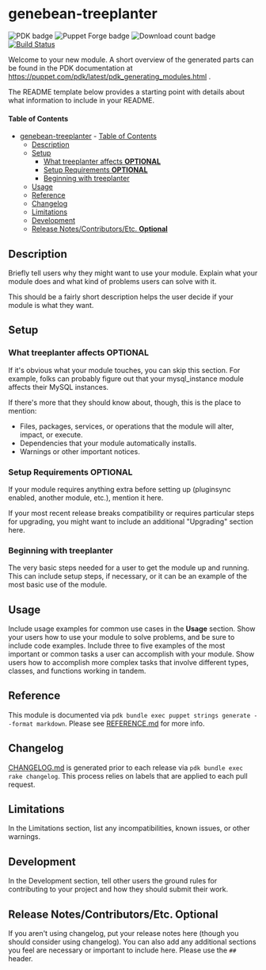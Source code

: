 
# genebean-treeplanter

![PDK badge](https://img.shields.io/puppetforge/pdk-version/genebean/treeplanter.svg?style=popout)
![Puppet Forge badge](https://img.shields.io/puppetforge/v/genebean/treeplanter.svg?style=popout)
![Download count badge](https://img.shields.io/puppetforge/dt/genebean/treeplanter.svg?style=popout)
[![Build Status](https://travis-ci.org/genebean/genebean-treeplanter.svg?branch=master)](https://travis-ci.org/genebean/genebean-treeplanter)

Welcome to your new module. A short overview of the generated parts can be found in the PDK documentation at https://puppet.com/pdk/latest/pdk_generating_modules.html .

The README template below provides a starting point with details about what information to include in your README.

#### Table of Contents

- [genebean-treeplanter](#genebean-treeplanter)
      - [Table of Contents](#table-of-contents)
  - [Description](#description)
  - [Setup](#setup)
    - [What treeplanter affects **OPTIONAL**](#what-treeplanter-affects-optional)
    - [Setup Requirements **OPTIONAL**](#setup-requirements-optional)
    - [Beginning with treeplanter](#beginning-with-treeplanter)
  - [Usage](#usage)
  - [Reference](#reference)
  - [Changelog](#changelog)
  - [Limitations](#limitations)
  - [Development](#development)
  - [Release Notes/Contributors/Etc. **Optional**](#release-notescontributorsetc-optional)

## Description

Briefly tell users why they might want to use your module. Explain what your module does and what kind of problems users can solve with it.

This should be a fairly short description helps the user decide if your module is what they want.

## Setup

### What treeplanter affects **OPTIONAL**

If it's obvious what your module touches, you can skip this section. For example, folks can probably figure out that your mysql_instance module affects their MySQL instances.

If there's more that they should know about, though, this is the place to mention:

* Files, packages, services, or operations that the module will alter, impact, or execute.
* Dependencies that your module automatically installs.
* Warnings or other important notices.

### Setup Requirements **OPTIONAL**

If your module requires anything extra before setting up (pluginsync enabled, another module, etc.), mention it here.

If your most recent release breaks compatibility or requires particular steps for upgrading, you might want to include an additional "Upgrading" section here.

### Beginning with treeplanter

The very basic steps needed for a user to get the module up and running. This can include setup steps, if necessary, or it can be an example of the most basic use of the module.

## Usage

Include usage examples for common use cases in the **Usage** section. Show your users how to use your module to solve problems, and be sure to include code examples. Include three to five examples of the most important or common tasks a user can accomplish with your module. Show users how to accomplish more complex tasks that involve different types, classes, and functions working in tandem.

## Reference

This module is documented via
`pdk bundle exec puppet strings generate --format markdown`.
Please see [REFERENCE.md](REFERENCE.md) for more info.

## Changelog

[CHANGELOG.md](CHANGELOG.md) is generated prior to each release via
`pdk bundle exec rake changelog`. This process relies on labels that are applied
to each pull request.

## Limitations

In the Limitations section, list any incompatibilities, known issues, or other warnings.

## Development

In the Development section, tell other users the ground rules for contributing to your project and how they should submit their work.

## Release Notes/Contributors/Etc. **Optional**

If you aren't using changelog, put your release notes here (though you should consider using changelog). You can also add any additional sections you feel are necessary or important to include here. Please use the `## ` header.
